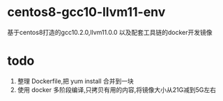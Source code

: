 # centos8-gcc10-llvm11-env
基于centos8打造的gcc10.2.0,llvm11.0.0 以及配套工具链的docker开发镜像

# todo
1. 整理 Dockerfile,把 yum install 合并到一块
2. 使用 docker 多阶段编译,只拷贝有用的内容,将镜像大小从21G减到5G左右
